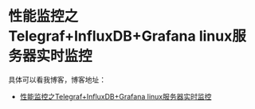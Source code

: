 # 性能监控之Telegraf+InfluxDB+Grafana linux服务器实时监控

具体可以看我博客，博客地址： 
-  [性能监控之Telegraf+InfluxDB+Grafana linux服务器实时监控](https://blog.csdn.net/zuozewei/article/details/82929429)
